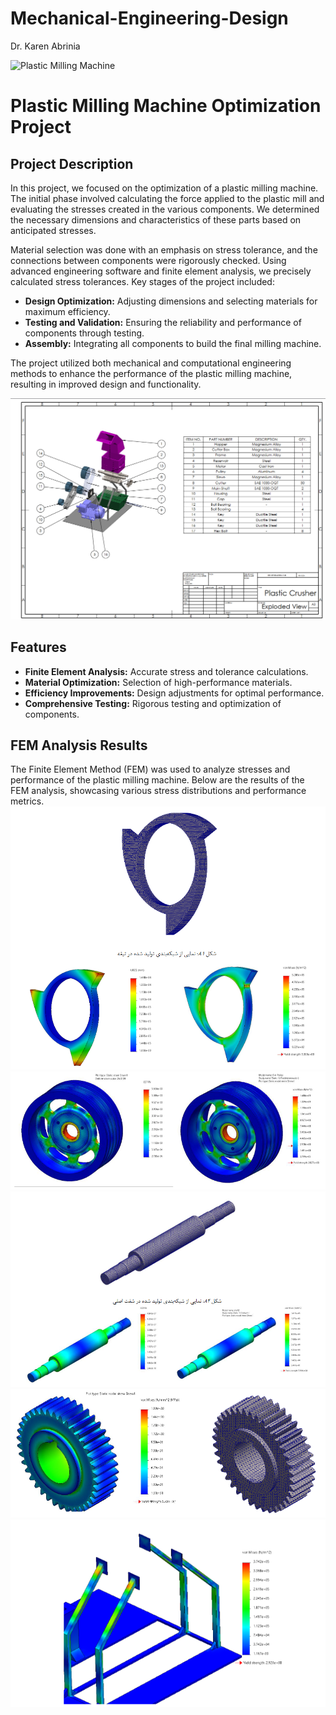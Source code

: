 # Mechanical-Engineering-Design
Dr. Karen Abrinia
<!-- Project Logo and Title -->
![Plastic Milling Machine](https://img.shields.io/badge/Project-Plastic_Milling_Machine-blue?style=for-the-badge&logo=github)

# Plastic Milling Machine Optimization Project

## Project Description

In this project, we focused on the optimization of a plastic milling machine. The initial phase involved calculating the force applied to the plastic mill and evaluating the stresses created in the various components. We determined the necessary dimensions and characteristics of these parts based on anticipated stresses.

Material selection was done with an emphasis on stress tolerance, and the connections between components were rigorously checked. Using advanced engineering software and finite element analysis, we precisely calculated stress tolerances. Key stages of the project included:

- **Design Optimization:** Adjusting dimensions and selecting materials for maximum efficiency.
- **Testing and Validation:** Ensuring the reliability and performance of components through testing.
- **Assembly:** Integrating all components to build the final milling machine.

The project utilized both mechanical and computational engineering methods to enhance the performance of the plastic milling machine, resulting in improved design and functionality.


![ExplodedView](./ExplodedView.PNG) 

## Features

- **Finite Element Analysis:** Accurate stress and tolerance calculations.
- **Material Optimization:** Selection of high-performance materials.
- **Efficiency Improvements:** Design adjustments for optimal performance.
- **Comprehensive Testing:** Rigorous testing and optimization of components.

## FEM Analysis Results

The Finite Element Method (FEM) was used to analyze stresses and performance of the plastic milling machine. Below are the results of the FEM analysis, showcasing various stress distributions and performance metrics.
![Blade FEM Analysis](./Blades_FEM.PNG)
![Pully FEM Analysis](./Pully_FEM.PNG)
![Shaft FEM Analysis](./Shaft_FEM.PNG)
![Gears FEM Analysis](./Gears_FEM.PNG)
![Frame FEM Analysis](./Frame_FEM.PNG)




